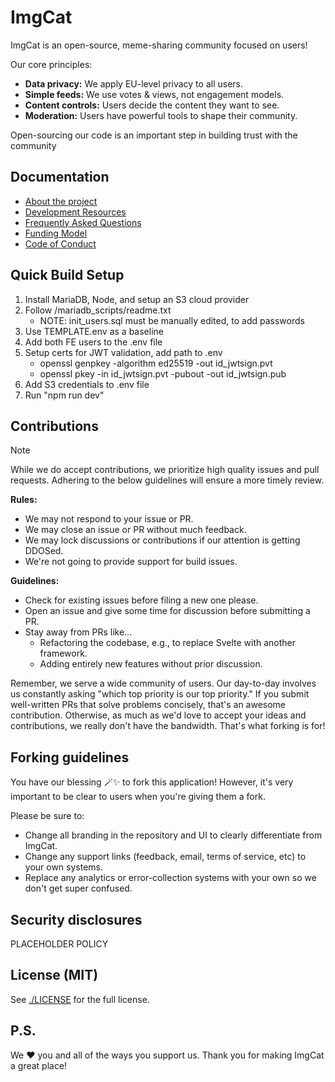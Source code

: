 # ImgCat

ImgCat is an open-source, meme-sharing community focused on users!

Our core principles:
*   **Data privacy:** We apply EU-level privacy to all users.
*   **Simple feeds:** We use votes & views, not engagement models.
*   **Content controls:** Users decide the content they want to see.
*   **Moderation:** Users have powerful tools to shape their community.

Open-sourcing our code is an important step in building trust with the community


## Documentation

*   [About the project](./docs/about.md)
*   [Development Resources](./docs/development-resources.md)
*   [Frequently Asked Questions](./docs/faqs.md)
*   [Funding Model](./docs/funding-model.md)
*   [Code of Conduct](./CODE_OF_CONDUCT.md)


## Quick Build Setup
1. Install MariaDB, Node, and setup an S3 cloud provider
2. Follow /mariadb_scripts/readme.txt
	* NOTE: init_users.sql must be manually edited, to add passwords
3. Use TEMPLATE.env as a baseline
4. Add both FE users to the .env file
5. Setup certs for JWT validation, add path to .env
	* openssl genpkey -algorithm ed25519 -out id_jwtsign.pvt
	* openssl pkey -in id_jwtsign.pvt -pubout -out id_jwtsign.pub
6. Add S3 credentials to .env file
7. Run "npm run dev"


## Contributions

> [!NOTE]
> While we do accept contributions, we prioritize high quality issues and pull requests. Adhering to the below guidelines will ensure a more timely review.

**Rules:**

- We may not respond to your issue or PR.
- We may close an issue or PR without much feedback.
- We may lock discussions or contributions if our attention is getting DDOSed.
- We're not going to provide support for build issues.

**Guidelines:**

- Check for existing issues before filing a new one please.
- Open an issue and give some time for discussion before submitting a PR.
- Stay away from PRs like...
  - Refactoring the codebase, e.g., to replace Svelte with another framework.
  - Adding entirely new features without prior discussion.

Remember, we serve a wide community of users. Our day-to-day involves us constantly asking "which top priority is our top priority." If you submit well-written PRs that solve problems concisely, that's an awesome contribution. Otherwise, as much as we'd love to accept your ideas and contributions, we really don't have the bandwidth. That's what forking is for!

## Forking guidelines

You have our blessing 🪄✨ to fork this application! However, it's very important to be clear to users when you're giving them a fork.

Please be sure to:

- Change all branding in the repository and UI to clearly differentiate from ImgCat.
- Change any support links (feedback, email, terms of service, etc) to your own systems.
- Replace any analytics or error-collection systems with your own so we don't get super confused.

## Security disclosures

PLACEHOLDER POLICY

<!-- If you discover any security issues, please send an email to a designated security contact (e.g., foo@example.com or open an issue). The email is automatically CC'd to the entire team and we'll respond promptly. -->

## License (MIT)

See [./LICENSE](./LICENSE) for the full license.

## P.S.

We ❤️ you and all of the ways you support us. Thank you for making ImgCat a great place!
